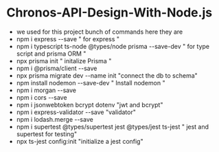 # Chronos-API-Design-With-Node.js
- we used for this project bunch of commands here they are
- npm i express --save " for express "
- npm i typescript ts-node @types/node prisma --save-dev  " for type script and prisma ORM "
- npx prisma init "  initalize Prisma "
- npm i @prisma/client --save
- npx prisma migrate dev --name init "connect the db to schema"
- npm install nodemon --save-dev " Install nodemon "
- npm i morgan --save
- npm i cors --save
- npm i jsonwebtoken bcrypt dotenv "jwt and bcrypt"
- npm i express-validator --save "validator"
- npm i lodash.merge --save
- npm i supertest @types/supertest jest @types/jest ts-jest " jest and supertest for testing"
- npx ts-jest config:init "initialize a jest config"
